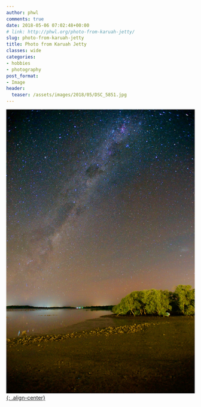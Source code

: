 ```yaml
---
author: phwl
comments: true
date: 2018-05-06 07:02:48+00:00
# link: http://phwl.org/photo-from-karuah-jetty/
slug: photo-from-karuah-jetty
title: Photo from Karuah Jetty
classes: wide
categories:
- hobbies
- photography
post_format:
- Image
header:
  teaser: /assets/images/2018/05/DSC_5851.jpg
---
```


[![](/assets/images/2018/05/DSC_5851.jpg){: .align-center}](/assets/images/2018/05/DSC_5851.jpg)
